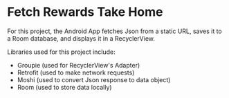 # Fetch Rewards Take Home
For this project, the Android App fetches Json from a static URL, saves it to a Room database, and displays it in a RecyclerView.

Libraries used for this project include: 
- Groupie (used for RecyclerView's Adapter)
- Retrofit (used to make network requests)
- Moshi (used to convert Json response to data object)
- Room (used to store data locally)
